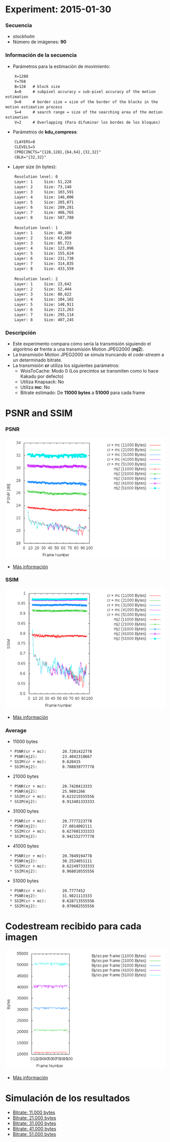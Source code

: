 Experiment: 2015-01-30
======================

### Secuencia

- *stockholm*
- Número de imágenes: **90**

### Información de la secuencia
* Parámetros para la estimación de movimiento:
```
    X=1280
    Y=768
    B=128   # block size
    A=0     # subpixel accuracy = sub-pixel accuracy of the motion estimation
    D=0     # border size = size of the border of the blocks in the motion estimation process
    S=4     # search range = size of the searching area of the motion estimation
    V=2     # Overlapping (Para difuminar los bordes de los bloques)
```

* Parámetros de **kdu_compress**:

```
    CLAYERS=8
    CLEVELS=5
    CPRECINCTS="{128,128},{64,64},{32,32}"
    CBLK="{32,32}"
```

* Layer size (in bytes):

```
    Resolution level: 0
    Layer: 1     Size: 51,228
    Layer: 2     Size: 73,148
    Layer: 3     Size: 103,591
    Layer: 4     Size: 146,006
    Layer: 5     Size: 205,071
    Layer: 6     Size: 289,281
    Layer: 7     Size: 406,765
    Layer: 8     Size: 587,788

    Resolution level: 1
    Layer: 1     Size: 40,280
    Layer: 2     Size: 63,850
    Layer: 3     Size: 85,723
    Layer: 4     Size: 123,096
    Layer: 5     Size: 155,624
    Layer: 6     Size: 231,730
    Layer: 7     Size: 314,835
    Layer: 8     Size: 433,559

    Resolution level: 2
    Layer: 1     Size: 23,642
    Layer: 2     Size: 52,444
    Layer: 3     Size: 80,622
    Layer: 4     Size: 104,102
    Layer: 5     Size: 148,911
    Layer: 6     Size: 213,263
    Layer: 7     Size: 295,114
    Layer: 8     Size: 407,245
```

### Descripción

- Este experimento compara cómo sería la transmisión siguiendo el algoritmo
  **cr** frente a una transmisión Motion JPEG2000 (**mj2**). 
- La transmisión Motion JPEG2000 se simula truncando el *code-stream* a
  un determinado bitrate.
- La transmisión **cr** utiliza los siguientes parámetros:
    - WoisToCache: Modo 0 (Los precintos se transmiten como lo hace Kakadu por defecto)
    - Utiliza Knapsack: No
    - Utiliza **mc**: No
    - Bitrate estimado: De **11000 bytes** a **51000** para cada frame

PSNR and SSIM
=============

### PSNR

![](assets/psnr.png)

* [Más información](md/psnr.md)

### SSIM

![](assets/ssim.png)

* [Más información](md/ssim.md)

### Average
* 11000 bytes
```
  * PSNR(cr + mc):       20.7201422778
  * PSNR(mj2):           23.4042310667
  * SSIM(cr + mc):       0.620415
  * SSIM(mj2):           0.788039777778
```

* 21000 bytes
```
  * PSNR(cr + mc):       20.7420413333
  * PSNR(mj2):           25.9801266
  * SSIM(cr + mc):       0.623215555556
  * SSIM(mj2):           0.913481333333
```

* 31000 bytes
```
  * PSNR(cr + mc):       20.7777223778
  * PSNR(mj2):           27.6014002111
  * SSIM(cr + mc):       0.627601333333
  * SSIM(mj2):           0.942152777778
```

* 41000 bytes
```
  * PSNR(cr + mc):       20.7049194778
  * PSNR(mj2):           30.2524051111
  * SSIM(cr + mc):       0.622497333333
  * SSIM(mj2):           0.968010555556
```

* 51000 bytes
```
  * PSNR(cr + mc):       20.7777452
  * PSNR(mj2):           31.9821113333
  * SSIM(cr + mc):       0.628713555556
  * SSIM(mj2):           0.970682555556
```

Codestream recibido para cada imagen
=============

![](assets/bytes.png)

* [Más información](md/bytes.md) 

Simulación de los resultados
=============

* [Bitrate: 11.000 bytes](md/gif_11000.md)
* [Bitrate: 21.000 bytes](md/gif_21000.md)
* [Bitrate: 31.000 bytes](md/gif_31000.md)
* [Bitrate: 41.000 bytes](md/gif_41000.md)
* [Bitrate: 51.000 bytes](md/gif_51000.md)